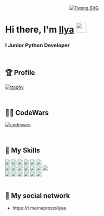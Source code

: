 
<div align="center">
<a href="https://git.io/typing-svg"><img src="https://readme-typing-svg.herokuapp.com?font=Space+Mono&weight=900&size=50&pause=1000&color=151FF7&width=1000&height=100&lines=++++++++++++++++++++++++++++++++Junior+Python+Developer;++++++++++++++++++++++++++++++++Human;++++++++++++++++++++++++++++++++Musician;Ilya" alt="Typing SVG" /></a>
</div>
<h1 align="left">Hi there, I'm <a href="https://daniilshat.ru/" target="_blank">Ilya</a> 
<img src="https://github.com/blackcater/blackcater/raw/main/images/Hi.gif" height="32"/></h1>
<h3 align="left">I Junior Python Developer</h3>

<br>


<h2>🏆 Profile</h2>

[![trophy](https://github-profile-trophy.vercel.app/?username=neprostoilya)](https://github.com/ryo-ma/github-profile-trophy)

<br>

<h2>👨‍💻 CodeWars</h2>

[![codewars](https://www.codewars.com/users/neprostoilya/badges/large)](https://www.codewars.com/users/username)   

<br>


<h2>🌱 My Skills</h2>

<div>
      <img src="https://img.shields.io/badge/Python-yellow?style=for-the-badge&logo=Python&logoColor=Python"/>    
      <img src="https://img.shields.io/badge/aiogram-green?style=for-the-badge&logo=Aiogram&logoColor=white"/>
      <img src="https://img.shields.io/badge/telegram-blue?style=for-the-badge&logo=telegram&logoColor=telegram"/>
      <img src="https://img.shields.io/badge/SQLite-white?style=for-the-badge&logo=SQLite&logoColor=SQLite"/>
      <img src="https://img.shields.io/badge/PostgreSQL-purple?style=for-the-badge&logo=PostgreSQL&logoColor=PostgreSQL"/>
      <img src="https://img.shields.io/badge/ORM-orange?style=for-the-badge&logo=ORM&logoColor=ORM"/>
</div>
<div>
      <img src="https://img.shields.io/badge/Pyrogram-gray?style=for-the-badge&logo=Pyrogram&logoColor=Pyrogram"/>    
      <img src="https://img.shields.io/badge/Tkinter-silver?style=for-the-badge&logo=Tkinter&logoColor=Tkinter"/>
      <img src="https://img.shields.io/badge/Kivy-lightgreen?style=for-the-badge&logo=Kivy&logoColor=Kivy"/>
      <img src="https://img.shields.io/badge/Django-cyan?style=for-the-badge&logo=Django&logoColor=Django"/>
      <img src="https://img.shields.io/badge/HTML-red?style=for-the-badge&logo=HTML&logoColor=HTML"/>
      <img src="https://img.shields.io/badge/CSS-brown?style=for-the-badge&logo=CSS&logoColor=CSS"/>  
      <img src="https://img.shields.io/badge/SQLAlchemy-emerald?style=for-the-badge&logo=SQLAlchemy&logoColor=white"/>
</div>
<div>
      <img src="https://img.shields.io/badge/SQLAlchemy-emerald?style=for-the-badge&logo=SQLAlchemy&logoColor=white"/>
      <img src="https://img.shields.io/badge/Bootstrap-violet?style=for-the-badge&logo=Bootstrap&logoColor=Bootstrap"/>
      <img src="https://img.shields.io/badge/Pandas-silver?style=for-the-badge&logo=Pandas&logoColor=Pandas"/>
      <img src="https://img.shields.io/badge/NumPy-lightpink?style=for-the-badge&logo=NumPy&logoColor=NumPy"/>
      <img src="https://img.shields.io/badge/Matplotlib-gold?style=for-the-badge&logo=Matplotlib&logoColor=Matplotlib"/>
      <img src="https://img.shields.io/badge/Celery-turquoise?style=for-the-badge&logo=Celery&logoColor=Celery"/>
</div>

<br>

<h2>💬 My social network</h2>

<div>
  <ul>
    <li>
      https://t.me/neprostoilyaa
    </li>
  </ul>
</div>

